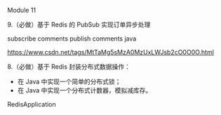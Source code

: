 Module 11

9.（必做）基于 Redis 的 PubSub 实现订单异步处理

subscribe comments
publish comments java

https://www.csdn.net/tags/MtTaMg5sMzA0MzUxLWJsb2cO0O0O.html



8.（必做）基于 Redis 封装分布式数据操作：
* 在 Java 中实现一个简单的分布式锁；
* 在 Java 中实现一个分布式计数器，模拟减库存。

RedisApplication
